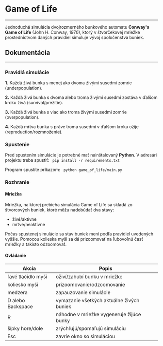 # Game of Life
---
Jednoduchá simulácia dvojrozmerného bunkového automatu **Conway's Game of Life** (John H. Conway, 1970), ktorý v štvorčekovej mriežke prostedníctvom daných pravidiel simuluje vývoj spoločenstva buniek.

## Dokumentácia
---
### Pravidlá simulácie
**1.** Každá živá bunka s menej ako dvoma živými susedmi zomrie (underpopulation).

**2.** Každá živá bunka s dvoma alebo troma živými susedmi zostáva v ďalšom kroku živá (survival/prežitie).

**3.** Každá živá bunka s viac ako troma živými susedmi zomrie (overpopulation).

**4.** Každá mŕtva bunka s práve troma susedmi v ďalšom kroku ožije (reproduction/rozmnoženie).

### Spustenie
Pred spustením  simulácie je potrebné mať nainštalovaný **Python**. V adresári projektu treba spustiť: ``` pip install -r requirements.txt``` 

Program spustíte príkazom: ``` python game_of_life/main.py```

### Rozhranie

#### Mriežka
Mriežka, na ktorej prebieha simulácia Game of Life sa skladá zo štvorcových buniek, ktoré môžu nadobúdať dva stavy:
- živé/aktívne
- mŕtve/neaktívne

Počas spustenej simulácie sa stav buniek mení podľa pravidiel uvedených vyššie. Pomocou kolieska myši sa dá prizoomovať na ľubovoľnú časť mriežky a takisto odzoomovať.

#### Ovládanie
| Akcia              | Popis                                        |
| ------------------ | ------------------------------               |
| ľavé tlačidlo myši | oživí/zahubí bunku v mriežke                 |
| koliesko myši      | prizoomovanie/odzoomovanie                   |
| medzera            | zapauzovanie simulácie                       |
| D alebo Backspace  | vymazanie všetkých aktuálne živých buniek    |
| R                  | náhodne v mriežke vygeneruje žijúce bunky    |
| šípky hore/dole    | zrýchľujú/spomaľujú simuláciu                |
| Esc                | zavrie okno so simuláciou                    |
